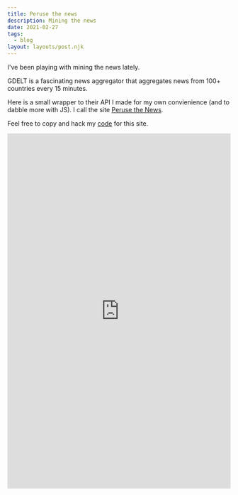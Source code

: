 ```yaml
---
title: Peruse the news
description: Mining the news
date: 2021-02-27
tags:
  - blog
layout: layouts/post.njk
---
```


I've been playing with mining the news lately. 

GDELT is a fascinating news aggregator that aggregates news from 100+ countries every 15 minutes.

Here is a small wrapper to their API I made for my own convienience (and to dabble more with JS). I call the site [Peruse the News](https://peruse-news.netlify.app/).

Feel free to copy and hack my [code](https://github.com/vinnyricciardi/puruse_the_news) for this site.

<iframe width="100%" height="800px" src="https://peruse-news.netlify.app/" frameborder="0" scrolling="yes"></iframe>

<br>

<br>

